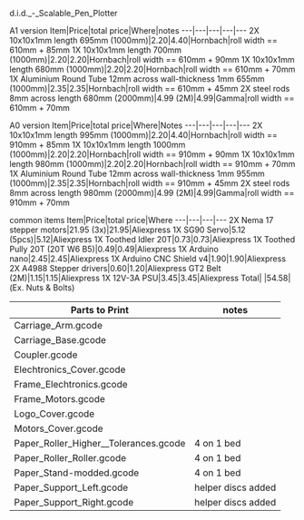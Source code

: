 d.i.d._-_Scalable_Pen_Plotter

A1 version
Item|Price|total price|Where|notes
---|---|---|---|---
2X 10x10x1mm length 695mm (1000mm)|2.20|4.40|Hornbach|roll width == 610mm + 85mm
1X 10x10x1mm length 700mm (1000mm)|2.20|2.20|Hornbach|roll width == 610mm + 90mm
1X 10x10x1mm length 680mm (1000mm)|2.20|2.20|Hornbach|roll width == 610mm + 70mm
1X Aluminium Round Tube 12mm across wall-thickness 1mm 655mm (1000mm)|2.35|2.35|Hornbach|roll width == 610mm + 45mm
2X steel rods 8mm across length 680mm (2000mm)|4.99 (2M)|4.99|Gamma|roll width == 610mm + 70mm

A0 version
Item|Price|total price|Where|Notes
---|---|---|---|---
2X 10x10x1mm length  995mm (1000mm)|2.20|4.40|Hornbach|roll width == 910mm + 85mm
1X 10x10x1mm length 1000mm (1000mm)|2.20|2.20|Hornbach|roll width == 910mm + 90mm
1X 10x10x1mm length  980mm (1000mm)|2.20|2.20|Hornbach|roll width == 910mm + 70mm
1X Aluminium Round Tube 12mm across wall-thickness 1mm 955mm (1000mm)|2.35|2.35|Hornbach|roll width == 910mm + 45mm
2X steel rods 8mm across length 980mm (2000mm)|4.99 (2M)|4.99|Gamma|roll width == 910mm + 70mm

common items
Item|Price|total price|Where
---|---|---|---
2X Nema 17 stepper motors|21.95 (3x)|21.95|Aliexpress
1X SG90 Servo|5.12 (5pcs)|5.12|Aliexpress
1X Toothed Idler 20T|0.73|0.73|Aliexpress
1X Toothed Pully 20T (20T W6 B5)|0.49|0.49|Aliexpress
1X Arduino nano|2.45|2.45|Aliexpress
1X Arduino CNC Shield v4|1.90|1.90|Aliexpress
2X A4988 Stepper drivers|0.60|1.20|Aliexpress
GT2 Belt (2M)|1.15|1.15|Aliexpress
1X 12V-3A PSU|3.45|3.45|Aliexpress
Total|	|54.58|(Ex. Nuts & Bolts)

Parts to Print|notes
---|---
Carriage_Arm.gcode|
Carriage_Base.gcode|
Coupler.gcode|
Elechtronics_Cover.gcode|
Frame_Elechtronics.gcode|
Frame_Motors.gcode|
Logo_Cover.gcode|
Motors_Cover.gcode|
Paper_Roller_Higher__Tolerances.gcode|4 on 1 bed
Paper_Roller_Roller.gcode|4 on 1 bed
Paper_Stand-modded.gcode|4 on 1 bed
Paper_Support_Left.gcode|helper discs added
Paper_Support_Right.gcode|helper discs added
